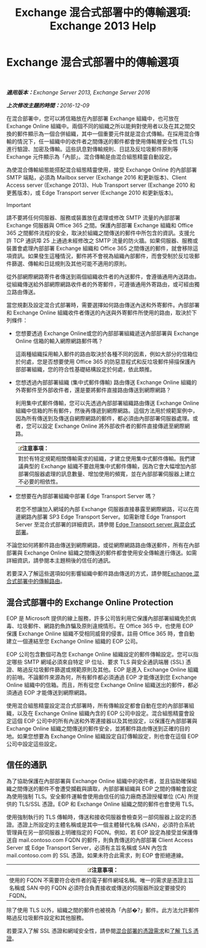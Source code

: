 ﻿---
title: 'Exchange 混合式部署中的傳輸選項: Exchange 2013 Help'
TOCTitle: Exchange 混合式部署中的傳輸選項
ms:assetid: da605a78-5429-4de8-8b04-bc4c45a41ba1
ms:mtpsurl: https://technet.microsoft.com/zh-tw/library/JJ659055(v=EXCHG.150)
ms:contentKeyID: 50474714
ms.date: 01/11/2018
mtps_version: v=EXCHG.150
ms.translationtype: HT
---

# Exchange 混合式部署中的傳輸選項

 

_<strong>適用版本：</strong>Exchange Server 2013, Exchange Server 2016_

_<strong>上次修改主題的時間：</strong>2016-12-09_

在混合部署中，您可以將信箱放在內部部署 Exchange 組織中，也可放在 Exchange Online 組織中。兩個不同的組織之所以能夠對使用者以及在其之間交換的郵件顯示為一個合併組織，其中一個重要元件就是混合式傳輸。在採用混合傳輸的情況下，任一組織中的收件者之間傳送的郵件都會使用傳輸層安全性 (TLS) 進行驗證、加密及傳輸。這些訊息對傳輸規則、日誌及反垃圾郵件原則等 Exchange 元件顯示為「內部」。混合傳輸是由混合組態精靈自動設定。

為使混合傳輸組態能搭配混合組態精靈使用，接受 Exchange Online 的內部部署 SMTP 端點，必須為 Mailbox server (Exchange 2016 和更新版本)、Client Access server (Exchange 2013)、Hub Transport server (Exchange 2010 和更舊版本)，或 Edge Transport server (Exchange 2010 和更新版本)。

> [!IMPORTANT]
> 請不要將任何伺服器、服務或裝置放在處理或修改 SMTP 流量的內部部署 Exchange 伺服器與 Office 365 之間。保護內部部署 Exchange 組織和 Office 365 之間郵件流程的安全，取決於組織之間傳送的郵件中所包含的資訊。支援允許 TCP 通訊埠 25 上通過未經修改之 SMTP 流量的防火牆。如果伺服器、服務或裝置會處理內部部署 Exchange 組織和 Office 365 之間傳送的郵件，就會移除這項資訊。如果發生這種情況，郵件將不會視為組織內部郵件，而會受制於反垃圾郵件篩選、傳輸和日誌規則及其他可能不適用的原則。


從外部網際網路寄件者傳送到兩個組織收件者的內送郵件，會遵循通用內送路由。從組織傳送給外部網際網路收件者的外寄郵件，可遵循通用外寄路由，或可經由獨立路由傳送。

當您規劃及設定混合式部署時，需要選擇如何路由傳送內送和外寄郵件。內部部署和 Exchange Online 組織收件者傳送的內送與外寄郵件所使用的路由，取決於下列條件：

  - 您想要透過 Exchange Online或您的內部部署組織遞送內部部署與 Exchange Online 信箱的輸入網際網路郵件嗎？
    
    這兩種組織採用輸入郵件的路由取決於各種不同的因素，例如大部分的信箱位於何處，您是否想要使用 Office 365 的防惡意程式和反垃圾郵件掃描保護內部部署組織，您的符合性基礎結構設定於何處，依此類推。

  - 您想透過內部部署組織 (集中式郵件傳輸) 路由傳送 Exchange Online 組織的外寄郵件至外部收件者，還是要將郵件直接路由傳送到網際網路？
    
    利用集中式郵件傳輸，您可以先透過內部部署組織路由傳送 Exchange Online 組織中信箱的所有郵件，然後再傳遞到網際網路。這個方法用於規範案例中，因為所有傳送到及傳送自網際網路的郵件，都必須由內部部署伺服器處理。或者，您可以設定 Exchange Online 將外部收件者的郵件直接傳遞至網際網路。
    
    <table>
    <thead>
    <tr class="header">
    <th><img src="images/JJ150559.note(EXCHG.150).gif" title="注意事項" alt="注意事項" />注意事項：</th>
    </tr>
    </thead>
    <tbody>
    <tr class="odd">
    <td>對於有特定規範相關傳輸需求的組織，才建立使用集中式郵件傳輸。我們建議典型的 Exchange 組織不要啟用集中式郵件傳輸，因為它會大幅增加內部部署伺服器處理的訊息數量、增加使用的頻寬，並在內部部署伺服器上建立不必要的相依性。</td>
    </tr>
    </tbody>
    </table>


  - 您想要在內部部署組織中部署 Edge Transport Server 嗎？
    
    若您不想讓加入網域的內部 Exchange 伺服器直接暴露至網際網路，可以在周邊網路內部署 SP3 Edge Transport Server。如需新增 Edge Transport Server 至混合式部署的詳細資訊，請參閱 [Edge Transport server 與混合式部署](edge-transport-servers-with-hybrid-deployments-exchange-2013-help.md)。

不論您如何將郵件路由傳送到網際網路，或從網際網路路由傳送郵件，所有在內部部署與 Exchange Online 組織之間傳送的郵件都會使用安全傳輸進行傳送。如需詳細資訊，請參閱本主題稍後的信任的通訊。

若要深入了解這些選項如何影響組織中郵件路由傳送的方式，請參閱[Exchange 混合式部署中的傳輸路由](transport-routing-in-exchange-hybrid-deployments-exchange-2013-help.md)。

## 混合式部署中的 Exchange Online Protection

EOP 是 Microsoft 提供的線上服務，許多公司皆利用它保護內部部署組織免於病毒、垃圾郵件、網路釣魚詐騙及原則違規情形。在 Office 365 中，也使用 EOP 保護 Exchange Online 組織不受相同威脅的侵害。註冊 Office 365 時，會自動建立一個連結至您 Exchange Online 組織的 EOP 公司。

EOP 公司包含數個可為您 Exchange Online 組織設定的郵件傳輸設定。您可以指定哪些 SMTP 網域必須來自特定 IP 位址、要求 TLS 與安全通訊端層 (SSL) 憑證、略過反垃圾郵件篩選或規範原則及其他。EOP 是進入 Exchange Online 組織的前哨。不論郵件來源為何，所有郵件都必須通過 EOP 才能傳送到您 Exchange Online 組織中的信箱。而且，所有從您 Exchange Online 組織送出的郵件，都必須通過 EOP 才能傳送到網際網路。

使用混合組態精靈設定混合式部署時，所有傳輸設定都會自動在您的內部部署組織，以及在 Exchange Online 組織內含的 EOP 公司中設定。混合組態精靈會設定這個 EOP 公司中的所有內送和外寄連接器以及其他設定，以保護在內部部署與 Exchange Online 組織之間傳送的郵件安全，並將郵件路由傳送到正確的目的地。如果您想要為 Exchange Online 組織設定自訂傳輸設定，則也會在這個 EOP 公司中設定這些設定。

## 信任的通訊

為了協助保護在內部部署與 Exchange Online 組織中的收件者，並且協助確保組織之間傳送的郵件不會遭受攔截與讀取，內部部署組織與 EOP 之間的傳輸會設定為使用強制 TLS。安全郵件運輸會使用由信任的協力廠商憑證授權單位 (CA) 所提供的 TLS/SSL 憑證。EOP 和 Exchange Online 組織之間的郵件也會使用 TLS。

使用強制執行的 TLS 傳輸時，傳送和接收伺服器會檢查另一部伺服器上設定的憑證。憑證上所設定的主體名稱或是其中一個主體替代名稱 (SAN)，必須符合系統管理員在另一部伺服器上明確指定的 FQDN。例如，若 EOP 設定為接受並保護傳送自 mail.contoso.com FQDN 的郵件，則負責傳送的內部部署 Client Access Server 或 Edge Transport Server，必須有主旨名稱或 SAN 內包含 mail.contoso.com 的 SSL 憑證。如果未符合此需求，則 EOP 會拒絕連線。

<table>
<thead>
<tr class="header">
<th><img src="images/JJ150559.note(EXCHG.150).gif" title="注意事項" alt="注意事項" />注意事項：</th>
</tr>
</thead>
<tbody>
<tr class="odd">
<td>使用的 FQDN 不需要符合收件者的電子郵件網域名稱。唯一的需求是憑證主旨名稱或 SAN 中的 FQDN 必須符合負責接收或傳送的伺服器所設定要接受的 FQDN。</td>
</tr>
</tbody>
</table>


除了使用 TLS 以外，組織之間的郵件也被視為「內部�?」郵件。此方法允許郵件略過反垃圾郵件設定和其他服務。

若要深入了解 SSL 憑證和網域安全性，請參閱[混合部署的憑證需求](certificate-requirements-for-hybrid-deployments-exchange-2013-help.md)和[了解 TLS 憑證](http://go.microsoft.com/fwlink/p/?linkid=187237)。

